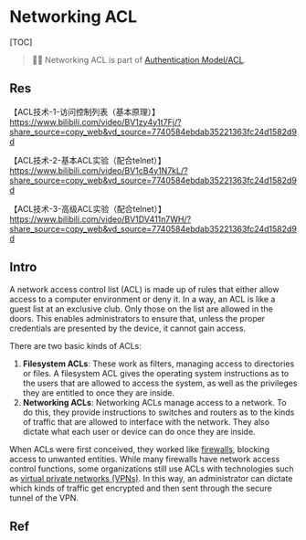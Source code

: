 # Networking ACL

[TOC]



> 🏃‍♂ Networking ACL is part of [Authentication Model/ACL](../../../🏰%20InfoSec%20Basics/Access%20Control/📌%20Access%20Control%20Models/ACL%20(Access%20Control%20List)%20Based%20AC%20Models/ACL%20(Access%20Control%20List)/ACL%20(Access%20Control%20List).md).

## Res
【ACL技术-1-访问控制列表（基本原理）】 https://www.bilibili.com/video/BV1zy4y1t7Fj/?share_source=copy_web&vd_source=7740584ebdab35221363fc24d1582d9d

【ACL技术-2-基本ACL实验（配合telnet）】 https://www.bilibili.com/video/BV1cB4y1N7kL/?share_source=copy_web&vd_source=7740584ebdab35221363fc24d1582d9d

【ACL技术-3-高级ACL实验（配合telnet）】 https://www.bilibili.com/video/BV1DV411n7WH/?share_source=copy_web&vd_source=7740584ebdab35221363fc24d1582d9d



## Intro
A network access control list (ACL) is made up of rules that either allow access to a computer environment or deny it. In a way, an ACL is like a guest list at an exclusive club. Only those on the list are allowed in the doors. This enables administrators to ensure that, unless the proper credentials are presented by the device, it cannot gain access. 

There are two basic kinds of ACLs:
1. **Filesystem ACLs**: These work as filters, managing access to directories or files. A filesystem ACL gives the operating system instructions as to the users that are allowed to access the system, as well as the privileges they are entitled to once they are inside.
2. **Networking ACLs**: Networking ACLs manage access to a network. To do this, they provide instructions to switches and routers as to the kinds of traffic that are allowed to interface with the network. They also dictate what each user or device can do once they are inside.

When ACLs were first conceived, they worked like [firewalls](https://www.fortinet.com/resources/cyberglossary/how-does-a-firewall-work), blocking access to unwanted entities. While many firewalls have network access control functions, some organizations still use ACLs with technologies such as [virtual private networks (VPNs)](https://www.fortinet.com/resources/cyberglossary/what-is-a-vpn). In this way, an administrator can dictate which kinds of traffic get encrypted and then sent through the secure tunnel of the VPN.



## Ref
[What Is a Network Access Control List?]: https://www.fortinet.com/resources/cyberglossary/network-access-control-list
[华为网络设备上的常用安全技术（一）：ACL]: https://blog.51cto.com/1184394769/822574
[访问控制技术]: https://www.cnblogs.com/SingleCat/p/13554038.html
[安全策略]: https://blog.csdn.net/qq_38668258/article/details/88126831
[ACL（访问控制列表）基础篇-超有趣学网络 - 叶焕新的文章 - 知乎]: https://zhuanlan.zhihu.com/p/39191464
